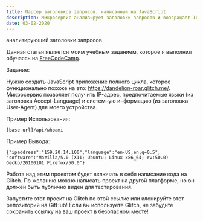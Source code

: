 ```yaml
---
title: Парсер заголовков запросов, написанный на JavaScript
description: Микросервис анализирует заголовки запросов и возвращает IP-адрес, предпочитаемые языки и информацию о системе устройства клиента.
date: 03-02-2020
---
```


анализирующий заголовки запросов

Данная статья является моим учебным заданием, которое я выполнил обучаясь на [FreeCodeCamp](https://www.freecodecamp.org/learn/apis-and-microservices/apis-and-microservices-projects/request-header-parser-microservice).

Задание: 

Нужно создать JavaScript приложение полного цикла, которое функционально похоже на это: https://dandelion-roar.glitch.me/. Микросервис позволяет получить IP-адрес, предпочитаемые языки (из заголовка Accept-Language) и системную информацию (из заголовка User-Agent) для моего устройства.

Пример Использования:

```
[base url]/api/whoami
```

Пример Вывода:

```
{"ipaddress":"159.20.14.100","language":"en-US,en;q=0.5",
"software":"Mozilla/5.0 (X11; Ubuntu; Linux x86_64; rv:50.0) Gecko/20100101 Firefox/50.0"}
```

Работа над этим проектом будет включать в себя написание кода на Glitch. По желанию можно написать проект на другой платформе, но он должен быть публично виден для тестирования.

Запустите этот проект на Glitch по этой ссылке или клонируйте этот репозиторий на GitHub! Если вы используете Glitch, не забудьте сохранить ссылку на ваш проект в безопасном месте!




